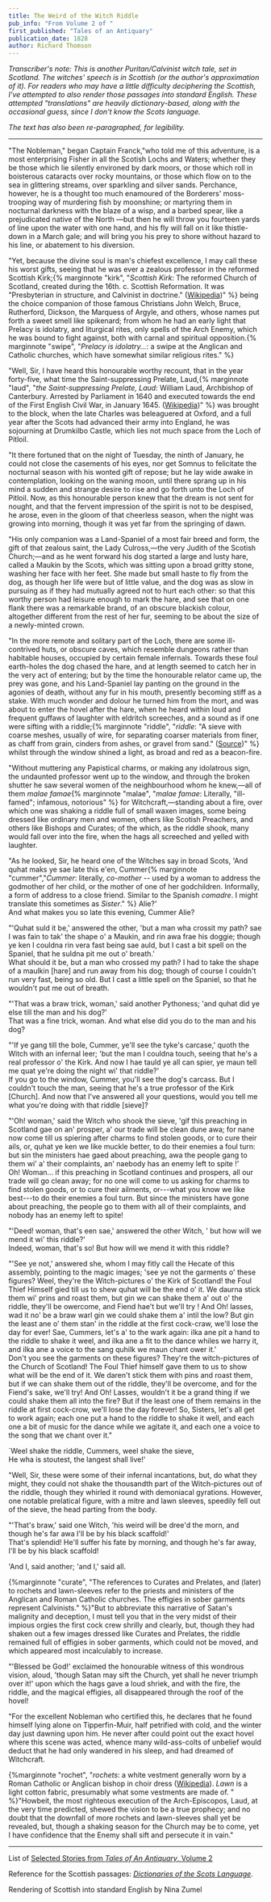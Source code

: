 ```yaml
---
title: The Weird of the Witch Riddle
pub_info: "From Volume 2 of "
first_published: "Tales of an Antiquary"
publication_date: 1828
author: Richard Thomson
---
```


*Transcriber's note: This is another Puritan/Calvinist witch tale, set in Scotland. The witches' speech is in Scottish (or the author's approximation of it). For readers who may have a little difficulty deciphering the Scottish, I've attempted to also render those passages into standard English. These attempted "translations" are heavily dictionary-based, along with the occasional guess, since I don't know the Scots language.*

*The text has also been re-paragraphed, for legibility.*

---

"The Nobleman," began Captain Franck,"who told me of this adventure, is a most enterprising Fisher in all the Scotish Lochs and Waters; whether they be those which lie silently environed by dark moors, or those which roll in boisterous cataracts over rocky mountains, or those which flow on to the sea in glittering streams, over sparkling and silver sands. Perchance, however, he is a thought too much enamoured of the Borderers' moss-trooping way of murdering fish by moonshine; or martyring them in nocturnal darkness with the blaze of a wisp, and a barbed spear, like a prejudicated native of the North  —but then he will throw you fourteen yards of line upon the water with one hand, and his fly will fall on it like thistle-down in a March gale; and will bring you his prey to shore without hazard to his line, or abatement to his diversion.

"Yet, because the divine soul is man's chiefest excellence, I may call these his worst gifts, seeing that he was ever a zealous professor in the reformed Scottish Kirk;{% marginnote "kirk", "*Scottish Kirk*: The reformed Church of Scotland, created during the 16th. c. Scottish Reformation. It was \"Presbyterian in structure, and Calvinist in doctrine.\" ([Wikipedia](https://en.wikipedia.org/wiki/Covenanters#Background))" %} being the choice companion of those famous Christians John Welch, Bruce, Rutherford, Dickson, the Marquess of Argyle, and others, whose names put forth a sweet smell like spikenard; from whom he had an early light that Prelacy is idolatry, and liturgical rites, only spells of the Arch Enemy, which he was bound to fight against, both with carnal and spiritual opposition.{% marginnote "swipe", "*Prelacy is idolatry...*: a swipe at the Anglican and Catholic churches, which have somewhat similar religious rites." %}

"Well, Sir, I have heard this honourable worthy recount, that in the year forty-five, what time the Saint-suppressing Prelate, Laud,{% marginnote "laud", "*the Saint-suppressing Prelate, Laud*: William Laud, Archbishop of Canterbury. Arrested by Parliament in 1640 and executed towards the end of the First English Civil War, in January 1645. ([Wikipedia](https://en.wikipedia.org/wiki/William_Laud))" %} was brought to the block, when the late Charles was beleaguered at Oxford, and a full year after the Scots had advanced their army into England, he was sojourning at Drumkilbo Castle, which lies not much space from the Loch of Pitloil. 

"It there fortuned that on the night of Tuesday, the ninth of January, he could not close the casements of his eyes, nor get Somnus to felicitate the nocturnal season with his wonted gift of repose; but he lay wide awake in contemplation, looking on the waning moon, until there sprang up in his mind a sudden and strange desire to rise and go forth unto the Loch of Pitloil. Now, as this honourable person knew that the dream is not sent for nought, and that the fervent impression of the spirit is not to be despised, he arose, even in the gloom of that cheerless season, when the night was growing into morning, though it was yet far from the springing of dawn. 

"His only companion was a Land-Spaniel of a most fair breed and form, the gift of that zealous saint, the Lady Culross,—the very Judith of the Scotish Church;—and as he went forward his dog started a large and lusty hare, called a Maukin by the Scots, which was sitting upon a broad gritty stone, washing her face with her feet. She made but small haste to fly from the dog, as though her life were but of little value, and the dog was as slow in pursuing as if they had mutually agreed not to hurt each other: so that this worthy person had leisure enough to mark the hare, and see that on one flank there was a remarkable brand, of an obscure blackish colour, altogether different from the rest of her fur, seeming to be about the size of a newly-minted crown.

"In the more remote and solitary part of the Loch, there are some ill-contrived huts, or obscure caves, which resemble dungeons rather than habitable houses, occupied by certain female infernals. Towards these foul earth-holes the dog chased the hare, and at length seemed to catch her in the very act of entering; but by the time the honourable relator came up, the prey was gone, and his Land-Spaniel lay panting on the ground in the agonies of death, without any fur in his mouth, presently becoming stiff as a stake. With much wonder and dolour he turned him from the mort, and was about to enter the hovel after the hare, when he heard within loud and frequent guffaws of laughter with eldritch screeches, and a sound as if one were sifting with a riddle;{% marginnote "riddle", "*riddle*: \"A sieve with coarse meshes, usually of wire, for separating coarser materials from finer, as chaff from grain, cinders from ashes, or gravel from sand.\" ([Source](https://gcide.gnu.org.ua/?q=riddle&define=Define&strategy=.))" %}
whilst through the window shined a light, as broad and red as a beacon-fire. 

[^4]: *riddle*, in this context, means "A sieve with coarse meshes, usually of wire, for separating coarser materials from finer, as chaff from grain, cinders from ashes, or gravel from sand." ([Source](https://gcide.gnu.org.ua/?q=riddle&define=Define&strategy=.))

"Without muttering any Papistical charms, or making any idolatrous sign, the undaunted professor went up to the window, and through the broken shutter he saw several women of the neighbourhood whom he knew,—all of them *malae famae*{% marginnote "malae", "*malae famae*: Literally, \"ill-famed\"; infamous, notorious" %} for Witchcraft,—standing about a fire, over which one was shaking a riddle full of small waxen images, some being dressed like ordinary men and women, others like Scotish Preachers, and others like Bishops and Curates; of the which, as the riddle shook, many would fall over into the fire, when the hags all screeched and yelled with laughter. 

[^5]: Literally, "ill-famed"; infamous, notorious

"As he looked, Sir, he heard one of the Witches say in broad Scots, 'And quhat
maks ye sae late this e'en, Cummer{% marginnote "cummer","*Cummer*: literally, *co-mother* -- used by a woman to address the godmother of her child, or the mother of one of her godchildren. Informally, a form of address to a close friend. Similar to the Spanish *comadre*. I might translate this sometimes as *Sister*." %} Alie?'<br><span class="inline-note">And what makes you so late this evening, Cummer Alie?</span>

"'Quhat suld it be,' answered the other, 'but a man wha crossit my path? sae I was fain to tak' the shape o' a Maukin, and rin awa frae his doggie; though ye ken I couldna rin vera fast being sae auld, but I cast a bit spell on the Spaniel, that he suldna pit me out o' breath.'<br>
<span class="inline-note">What should it be, but a man who crossed my path? I had to take the shape of a maulkin [hare] and run away from his dog; though of course I couldn't run very fast, being so old. But I cast a little spell on the Spaniel, so that he wouldn't put me out of breath.</span>

"'That was a braw trick, woman,' said another Pythoness; 'and quhat did ye
else till the man and his dog?'
<br><span class="inline-note">That was a fine trick, woman. And what else did you do to the man and his dog?</br>

"'If ye gang till the bole, Cummer, ye'll see the tyke's carcase,' quoth the Witch with an infernal leer; 'but the man I couldna touch, seeing that he's a real professor o' the Kirk. And now I hae tauld ye all can spier, ye maun tell me quat
ye're doing the night wi' that riddle?'
<br><span class="inline-note">If you go to the window, Cummer, you'll see the dog's carcass. But I couldn't touch the man, seeing that he's a true professor of the Kirk [Church]. And now that I've answered all your questions, would you tell me what you're doing with that riddle [sieve]?</span>

"'Oh! woman,' said the Witch who shook the sieve, 'gif this preaching in Scotland gae on an' prosper, a' our trade will be clean dune awa; for nane now come till us spiering after charms to find stolen goods, or to cure their ails, or, quhat ye ken we like muckle better, to do their enemies a foul turn: but sin the ministers hae gaed about preaching, awa the people gang to them wi' a' their complaints, an' naebody has an enemy left to spite !'
<br><span class="inline-note">Oh! Woman... if this preaching in Scotland continues and prospers, all our trade will go clean away; for no one will come to us asking for charms to find stolen goods, or to cure their ailments, or---what you know we like best---to do their enemies a foul turn. But since the ministers have gone about preaching, the people go to them with all of their complaints, and nobody has an enemy left to spite!</span>

"'Deed! woman, that's een sae,' answered the other Witch, ' but how will we mend it wi' this riddle?'
<br><span class="inline-note">Indeed, woman, that's so! But how will we mend it with this riddle?</span>

"'See ye not,' answered she, whom I may fitly call the Hecate of this assembly, pointing to the magic images; 'see ye not the garments o' these figures? Weel, they're the Witch-pictures o' the Kirk of Scotland! the Foul Thief Himself gied till us to shew quhat will be the end o' it. We daurna stick them wi' prins and roast them, but gin we can shake them a' out o' the riddle, they'll be owercome,
and Fiend hae't but we'll try ! And Oh! lasses, wad it no' be a braw warl gin we could shake them a' intil the low? But gin the least ane o' them stan' in the riddle at the first cock-craw, we'll lose the day for ever! Sae, Cummers, let's a' to the wark again: ilka ane pit a hand to the riddle to shake it weel, and ilka ane a fit to the dance whiles we harry it, and ilka ane a voice to the sang quhilk we maun chant ower it.'
<br><span class="inline-note">Don't you see the garments on these figures? They're the witch-pictures of the Church of Scotland! The Foul Thief himself gave them to us to show what will be the end of it. We daren't stick them with pins and roast them, but if we can shake them out of the riddle, they'll be overcome, and for the Fiend's sake, we'll try! And Oh! Lasses, wouldn't it be a grand thing if we could shake them all into the fire? But if the least one of them remains in the riddle at first cock-crow, we'll lose the day forever! So, Sisters, let's all get to work again; each one put a hand to the riddle to shake it well, and each one a bit of music for the dance while we agitate it, and each one a voice to the song that we chant over it."</span>

<p class="credit">
`Weel shake the riddle, Cummers, weel shake the sieve,<br>
He wha is stoutest, the langest shall live!'
</p>

"Well, Sir, these were some of their infernal incantations, but, do what they might, they could not shake the thousandth part of the Witch-pictures out of the riddle, though they whirled it round with demoniacal gyrations. However, one notable prelatical figure, with a mitre and lawn sleeves, speedily fell out of the sieve, the head parting from the body.

"'That's braw,' said one Witch, 'his weird will be dree'd the morn, and though he's far awa I'll be by his black scaffold!' <br><span class="inline-note">That's splendid! He'll suffer his fate by morning, and though he's far away, I'll be by his black scaffold!</span>

'And I, said another; 'and I,' said all.

{%marginnote "curate", "The references to Curates and Prelates, and (later) to rochets and lawn-sleeves refer to the priests and ministers of the Anglican and Roman Catholic churches. The effigies in sober garments represent Calvinists." %}"But to abbreviate this narrative of Satan's malignity and deception, I must tell you that in the very midst of their impious orgies the first cock crew shrilly and clearly, but, though they had shaken out a few images dressed like Curates and Prelates, the riddle remained full of effigies in sober garments, which could not be moved, and which appeared most incalculably to increase.

"'Blessed be God!' exclaimed the honourable witness of this wondrous vision, aloud, 'though Satan may sift the Church, yet shall he never triumph over it!' upon which the hags gave a loud shriek, and with the fire, the riddle, and the magical effigies, all disappeared through the roof of the hovel!

"For the excellent Nobleman who certified this, he declares that he found himself lying alone on Tipperfin-Muir, half petrified with cold, and the winter day just dawning upon him. He never after could point out the exact hovel where this scene was acted, whence many wild-ass-colts of unbelief would deduct that he had only wandered in his sleep, and had dreamed of Witchcraft. 

{%marginnote "rochet", "*rochets*: a white vestment generally worn by a Roman Catholic or Anglican bishop in choir dress ([Wikipedia](https://en.wikipedia.org/wiki/Rochet)). *Lawn* is a light cotton fabric, presumably what some vestments are made of. " %}"Howbeit, the most righteous execution of the Arch-Episcopos, Laud, at the very time predicted, shewed the vision to be a true prophecy; and no doubt that the downfall of more rochets and lawn-sleeves shall yet be revealed, but, though a shaking season for the Church may be to come, yet I have confidence that the Enemy shall sift and persecute it in vain."


---

List of [Selected Stories from *Tales of An Antiquary*, Volume 2](/pages/tales-of-an-antiquary/#volume-2)

Reference for the Scottish passages: [*Dictionaries of the Scots Language*](https://dsl.ac.uk/).

Rendering of Scottish into standard English by Nina Zumel
